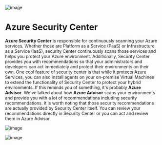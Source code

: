 ![image](https://github.com/user-attachments/assets/c2bebc1f-fbcf-4f02-b924-8899111588f8)

# Azure Security Center

**Azure Security Center** is responsible for continuously scanning your Azure services. Whether those are Platform as a Service (PaaS) or Infrastructure as a Service (IaaS), security Center continuously scans those services and helps you protect your Azure environment. 
Additionally, Security Center provides you with recommendations so that your administrators and developers can act immediately and protect their environments on their own. One cool feature of security center is that while it protects Azure Services, you can also install agents on your on-premise Virtual Machines to extend the functionality of Security Center to protect your hybrid environments. If this reminds you of something, it's probably **Azure Advisor**. We've talked about how **Azure Advisor** scans your environments and provide you with a lot of recommendations including security recommendations. It is worth noting that those security recommendations are actually provided by Security Center itself. You can review your recommendations directly in Security Center or you can act and review them in Azure Advisor

![image](https://github.com/user-attachments/assets/1508b8f6-9370-4ba1-b5b1-aa8c93d335b4)


![image](https://github.com/user-attachments/assets/e3295cbc-3aa7-437e-b133-fdbd124f89ed)
